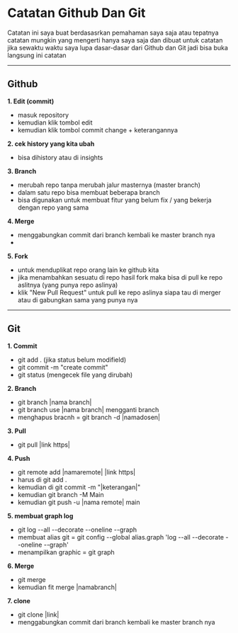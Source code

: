 # Catatan Github Dan Git

Catatan ini saya buat berdasasrkan pemahaman saya saja atau tepatnya catatan mungkin yang mengerti hanya saya saja dan dibuat untuk catatan jika sewaktu waktu saya lupa dasar-dasar dari Github dan Git jadi bisa buka langsung ini catatan 

----




Github
------
**1. Edit (commit)**
 - masuk repository
 - kemudian klik tombol edit
 - kemudian klik tombol commit change + keterangannya

**2. cek history yang kita ubah**
 - bisa dihistory atau di insights

**3. Branch**
 - merubah repo tanpa merubah jalur masternya (master branch)
 - dalam satu repo bisa membuat beberapa branch
 - bisa digunakan untuk membuat fitur yang belum fix / yang bekerja dengan repo yang sama
 
**4. Merge**
 - menggabungkan commit dari branch kembali ke master branch nya
 - 

**5. Fork**
 - untuk menduplikat repo orang lain ke github kita
 - jika menambahkan sesuatu di repo hasil fork maka bisa di pull ke repo aslitnya (yang punya repo aslinya)
 - klik "New Pull Request" untuk pull ke repo aslinya siapa tau di merger atau di gabungkan sama yang punya nya

----



Git
----
**1. Commit**
 - git add . (jika status belum modifield)
 - git commit -m "create commit"
 - git status (mengecek file yang dirubah)
 
**2. Branch**
 - git branch |nama branch|
 - git branch use |nama branch| mengganti branch
 - menghapus bracnh = git branch -d |namadosen|
 
**3. Pull**
 - git pull |link https|
 
**4. Push**
 - git remote add |namaremote| |link https|
 - harus di git add . 
 - kemudian di git commit -m "|keterangan|"
 - kemudian git branch -M Main
 - kemudian git push -u |nama remote| main
 
**5. membuat graph log**
 - git log --all --decorate --oneline --graph
 - membuat alias git = git config --global alias.graph 'log --all --decorate --oneline --graph'
 - menampilkan graphic = git graph
 
**6. Merge**
 - git merge
 - kemudian fit merge |namabranch|

**7. clone**
 - git clone |link|
 - menggabungkan commit dari branch kembali ke master branch nya
